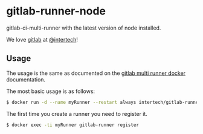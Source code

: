 # gitlab-runner-node
 gitlab-ci-multi-runner with the latest version of node installed.

 We love [gitlab](https://gitlab.com) at [@intertech](http://www.intertech.com)!

 ## Usage

 The usage is the same as documented on the [gitlab multi runner docker](https://gitlab.com/gitlab-org/gitlab-ci-multi-runner/blob/master/docs/install/docker.md) documentation.

The most basic usage is as follows:

 ```sh
 $ docker run -d --name myRunner --restart always intertech/gitlab-runner-node
 ```

The first time you create a runner you need to register it.
 ```sh
 $ docker exec -ti myRunner gitlab-runner register
 ```

